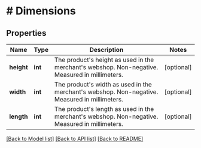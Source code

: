 # # Dimensions

## Properties

Name | Type | Description | Notes
------------ | ------------- | ------------- | -------------
**height** | **int** | The product&#39;s height as used in the merchant&#39;s webshop. Non-negative. Measured in millimeters. | [optional]
**width** | **int** | The product&#39;s width as used in the merchant&#39;s webshop. Non-negative. Measured in millimeters. | [optional]
**length** | **int** | The product&#39;s length as used in the merchant&#39;s webshop. Non-negative. Measured in millimeters. | [optional]

[[Back to Model list]](../../README.md#models) [[Back to API list]](../../README.md#endpoints) [[Back to README]](../../README.md)
